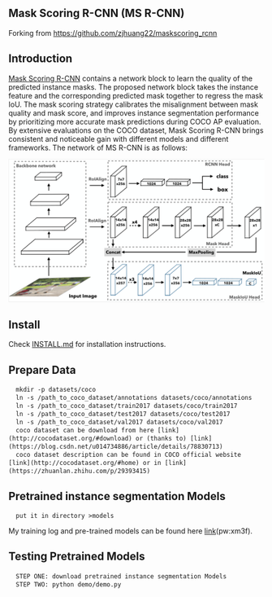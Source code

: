 Mask Scoring R-CNN (MS R-CNN)
-----------------
Forking from https://github.com/zjhuang22/maskscoring_rcnn

Introduction
-----------------
[Mask Scoring R-CNN](https://arxiv.org/pdf/1903.00241.pdf) contains a network block to learn the quality of the predicted instance masks. The proposed network block takes the instance feature and the corresponding predicted mask together to regress the mask IoU. The mask scoring strategy calibrates the misalignment between mask quality and mask score, and improves instance segmentation performance by prioritizing more accurate mask predictions during COCO AP evaluation. By extensive evaluations on the COCO dataset, Mask Scoring R-CNN brings consistent and noticeable gain with different models and different frameworks. The network of MS R-CNN is as follows:

![alt text](demo/network.png)


Install
-----------------
  Check [INSTALL.md](INSTALL.md) for installation instructions.


Prepare Data
----------------
```
  mkdir -p datasets/coco
  ln -s /path_to_coco_dataset/annotations datasets/coco/annotations
  ln -s /path_to_coco_dataset/train2017 datasets/coco/train2017
  ln -s /path_to_coco_dataset/test2017 datasets/coco/test2017
  ln -s /path_to_coco_dataset/val2017 datasets/coco/val2017
  coco dataset can be download from here [link](http://cocodataset.org/#download) or (thanks to) [link](https://blog.csdn.net/u014734886/article/details/78830713)
  coco dataset description can be found in COCO official website [link](http://cocodataset.org/#home) or in [link](https://zhuanlan.zhihu.com/p/29393415)
```

Pretrained instance segmentation Models
---------------
```
  put it in directory >models
```
My training log and pre-trained models can be found here [link](https://pan.baidu.com/s/192lRQozksu5XwpU9EO5neg)(pw:xm3f).

Testing Pretrained Models
---------------
```
  STEP ONE: download pretrained instance segmentation Models
  STEP TWO: python demo/demo.py
```



